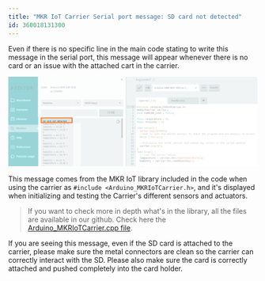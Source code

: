 ```yaml
---
title: "MKR IoT Carrier Serial port message: SD card not detected"
id: 360018131300
---
```


Even if there is no specific line in the main code stating to write this message in the serial port, this message will appear whenever there is no card or an issue with the attached cart in the carrier.

![SD card no detected message](img/SDCard_IoTKit.png)

This message comes from the MKR IoT library included in the code when using the carrier as `#include <Arduino_MKRIoTCarrier.h>`, and it's displayed when initializing and testing the Carrier's different sensors and actuators.

> If you want to check more in depth what's in the library, all the files are available in our github.
> Check here the [Arduino_MKRIoTCarrier.cpp file](https://github.com/arduino-libraries/Arduino_MKRIoTCarrier/blob/master/src/Arduino_MKRIoTCarrier.cpp#L84).

If you are seeing this message, even if the SD card is attached to the carrier, please make sure the metal connectors are clean so the carrier can correctly interact with the SD. Please also make sure the card is correctly attached and pushed completely into the card holder.
